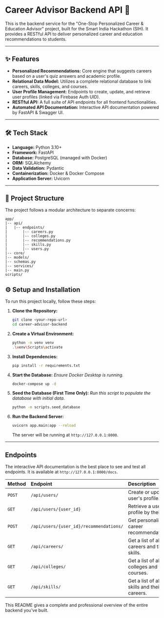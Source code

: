 # Career Advisor Backend API 🚀

This is the backend service for the "One-Stop Personalized Career & Education Advisor" project, built for the Smart India Hackathon (SIH). It provides a RESTful API to deliver personalized career and education recommendations to students.

---
## ✨ Features

* **Personalized Recommendations:** Core engine that suggests careers based on a user's quiz answers and academic profile.
* **Relational Data Model:** Utilizes a complete relational database to link careers, skills, colleges, and courses.
* **User Profile Management:** Endpoints to create, update, and retrieve user profiles (linked via Firebase Auth UID).
* **RESTful API:** A full suite of API endpoints for all frontend functionalities.
* **Automated API Documentation:** Interactive API documentation powered by FastAPI & Swagger UI.

---
## 🛠️ Tech Stack

* **Language:** Python 3.10+
* **Framework:** FastAPI
* **Database:** PostgreSQL (managed with Docker)
* **ORM:** SQLAlchemy
* **Data Validation:** Pydantic
* **Containerization:** Docker & Docker Compose
* **Application Server:** Uvicorn

---
## 📂 Project Structure

The project follows a modular architecture to separate concerns:

```
app/
|-- api/
|   |-- endpoints/
|       |-- careers.py
|       |-- colleges.py
|       |-- recommendations.py
|       |-- skills.py
|       |-- users.py
|-- core/
|-- models/
|-- schemas.py
|-- services/
|-- main.py
scripts/
```

## ⚙️ Setup and Installation

To run this project locally, follow these steps:

1.  **Clone the Repository:**
    ```bash
    git clone <your-repo-url>
    cd career-advisor-backend
    ```

2.  **Create a Virtual Environment:**
    ```bash
    python -m venv venv
    .\venv\Scripts\activate
    ```

3.  **Install Dependencies:**
    ```bash
    pip install -r requirements.txt
    ```

4.  **Start the Database:**
    *Ensure Docker Desktop is running.*
    ```bash
    docker-compose up -d
    ```

5.  **Seed the Database (First Time Only):**
    *Run this script to populate the database with initial data.*
    ```bash
    python -m scripts.seed_database
    ```

6.  **Run the Backend Server:**
    ```bash
    uvicorn app.main:app --reload
    ```
    The server will be running at `http://127.0.0.1:8000`.

---
## Endpoints

The interactive API documentation is the best place to see and test all endpoints. It is available at `http://127.0.0.1:8000/docs`.

| Method | Endpoint                               | Description                                      |
| :----- | :------------------------------------- | :----------------------------------------------- |
| `POST` | `/api/users/`                          | Create or update a user's profile.               |
| `GET`  | `/api/users/{user_id}`                 | Retrieve a user's profile by their ID.           |
| `POST` | `/api/users/{user_id}/recommendations/`| Get personalized career recommendations.         |
| `GET`  | `/api/careers/`                        | Get a list of all careers and their skills.      |
| `GET`  | `/api/colleges/`                       | Get a list of all colleges and their courses.    |
| `GET`  | `/api/skills/`                         | Get a list of all skills and their careers.      |

This README gives a complete and professional overview of the entire backend you've built.
